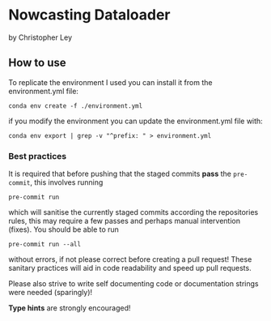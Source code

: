 Nowcasting Dataloader
========================
by Christopher Ley

How to use
----------
To replicate the environment I used you can install it from the environment.yml file:
~~~console
conda env create -f ./environment.yml
~~~

if you modify the environment you can update the environment.yml file with:
~~~console
conda env export | grep -v "^prefix: " > environment.yml
~~~

### Best practices
It is required that before pushing that the staged commits __pass__ the `pre-commit`, this involves running

    pre-commit run

which will sanitise the currently staged commits according the repositories rules, this may require a few passes and
perhaps manual intervention (fixes). You should be able to run

    pre-commit run --all

without errors, if not please correct before creating a pull request!
These sanitary practices will aid in code readability and speed up pull requests.

Please also strive to write self documenting code or documentation strings were needed (sparingly)!

__Type hints__ are strongly encouraged!
